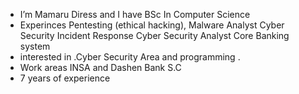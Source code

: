 - I’m Mamaru Diress and I have BSc In Computer Science
- Experinces
      Pentesting (ethical hacking),
      Malware Analyst
      Cyber Security Incident Response
      Cyber Security Analyst
      Core Banking system
-  interested in .Cyber Security Area and programming .
-  Work areas INSA and Dashen Bank S.C
-  7 years of experience 
